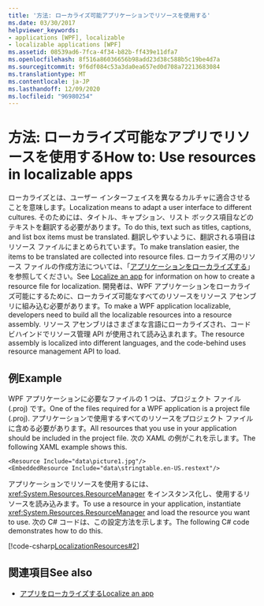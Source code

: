 ```yaml
---
title: '方法: ローカライズ可能アプリケーションでリソースを使用する'
ms.date: 03/30/2017
helpviewer_keywords:
- applications [WPF], localizable
- localizable applications [WPF]
ms.assetid: 08539ad6-7fca-4f34-b82b-ff439e11dfa7
ms.openlocfilehash: 8f516a86036656b98add23d38c588b5c19be4d7a
ms.sourcegitcommit: 9f6df084c53a3da0ea657ed0d708a72213683084
ms.translationtype: MT
ms.contentlocale: ja-JP
ms.lasthandoff: 12/09/2020
ms.locfileid: "96980254"
---
```

# <a name="how-to-use-resources-in-localizable-apps"></a><span data-ttu-id="3da2b-102">方法: ローカライズ可能なアプリでリソースを使用する</span><span class="sxs-lookup"><span data-stu-id="3da2b-102">How to: Use resources in localizable apps</span></span>

<span data-ttu-id="3da2b-103">ローカライズとは、ユーザー インターフェイスを異なるカルチャに適合させることを意味します。</span><span class="sxs-lookup"><span data-stu-id="3da2b-103">Localization means to adapt a user interface to different cultures.</span></span> <span data-ttu-id="3da2b-104">そのためには、タイトル、キャプション、リスト ボックス項目などのテキストを翻訳する必要があります。</span><span class="sxs-lookup"><span data-stu-id="3da2b-104">To do this, text such as titles, captions, and list box items must be translated.</span></span> <span data-ttu-id="3da2b-105">翻訳しやすいように、翻訳される項目はリソース ファイルにまとめられています。</span><span class="sxs-lookup"><span data-stu-id="3da2b-105">To make translation easier, the items to be translated are collected into resource files.</span></span> <span data-ttu-id="3da2b-106">ローカライズ用のリソース ファイルの作成方法については、「[アプリケーションをローカライズする](how-to-localize-an-application.md)」を参照してください。</span><span class="sxs-lookup"><span data-stu-id="3da2b-106">See [Localize an app](how-to-localize-an-application.md) for information on how to create a resource file for localization.</span></span> <span data-ttu-id="3da2b-107">開発者は、WPF アプリケーションをローカライズ可能にするために、ローカライズ可能なすべてのリソースをリソース アセンブリに組み込む必要があります。</span><span class="sxs-lookup"><span data-stu-id="3da2b-107">To make a WPF application localizable, developers need to build all the localizable resources into a resource assembly.</span></span> <span data-ttu-id="3da2b-108">リソース アセンブリはさまざまな言語にローカライズされ、コードビハインドでリソース管理 API が使用されて読み込まれます。</span><span class="sxs-lookup"><span data-stu-id="3da2b-108">The resource assembly is localized into different languages, and the code-behind uses resource management API to load.</span></span>

## <a name="example"></a><span data-ttu-id="3da2b-109">例</span><span class="sxs-lookup"><span data-stu-id="3da2b-109">Example</span></span>

<span data-ttu-id="3da2b-110">WPF アプリケーションに必要なファイルの 1 つは、プロジェクト ファイル (.proj) です。</span><span class="sxs-lookup"><span data-stu-id="3da2b-110">One of the files required for a WPF application is a project file (.proj).</span></span> <span data-ttu-id="3da2b-111">アプリケーションで使用するすべてのリソースをプロジェクト ファイルに含める必要があります。</span><span class="sxs-lookup"><span data-stu-id="3da2b-111">All resources that you use in your application should be included in the project file.</span></span> <span data-ttu-id="3da2b-112">次の XAML の例がこれを示します。</span><span class="sxs-lookup"><span data-stu-id="3da2b-112">The following XAML example shows this.</span></span>

```xaml
<Resource Include="data\picture1.jpg"/>  
<EmbeddedResource Include="data\stringtable.en-US.restext"/>
```

<span data-ttu-id="3da2b-113">アプリケーションでリソースを使用するには、<xref:System.Resources.ResourceManager> をインスタンス化し、使用するリソースを読み込みます。</span><span class="sxs-lookup"><span data-stu-id="3da2b-113">To use a resource in your application, instantiate <xref:System.Resources.ResourceManager> and load the resource you want to use.</span></span> <span data-ttu-id="3da2b-114">次の C# コードは、この設定方法を示します。</span><span class="sxs-lookup"><span data-stu-id="3da2b-114">The following C# code demonstrates how to do this.</span></span>

[!code-csharp[LocalizationResources#2](~/samples/snippets/csharp/VS_Snippets_Wpf/LocalizationResources/CSharp/page1.xaml.cs#2)]

## <a name="see-also"></a><span data-ttu-id="3da2b-115">関連項目</span><span class="sxs-lookup"><span data-stu-id="3da2b-115">See also</span></span>

- [<span data-ttu-id="3da2b-116">アプリをローカライズする</span><span class="sxs-lookup"><span data-stu-id="3da2b-116">Localize an app</span></span>](how-to-localize-an-application.md)
